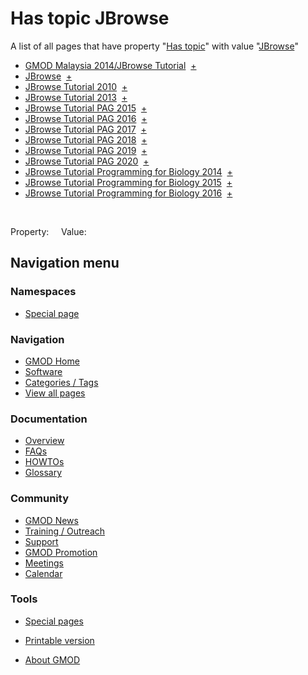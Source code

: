 



<span id="top"></span>




# <span dir="auto">Has topic JBrowse</span>






A list of all pages that have property "[Has
topic](/wiki/Property%3AHas_topic "Property:Has topic")" with value
"[JBrowse](/wiki/JBrowse "JBrowse")"  

- [GMOD Malaysia 2014/JBrowse
  Tutorial](/wiki/GMOD_Malaysia_2014/JBrowse_Tutorial "GMOD Malaysia 2014/JBrowse Tutorial")  <span class="smwbrowse">[+](/wiki/Special%3ABrowse/GMOD-20Malaysia-202014-2FJBrowse-20Tutorial "Special%3ABrowse/GMOD-20Malaysia-202014-2FJBrowse-20Tutorial")</span>
- [JBrowse](/wiki/JBrowse "JBrowse")  <span class="smwbrowse">[+](/wiki/Special%3ABrowse/JBrowse "Special%3ABrowse/JBrowse")</span>
- [JBrowse Tutorial
  2010](/wiki/JBrowse_Tutorial_2010 "JBrowse Tutorial 2010")  <span class="smwbrowse">[+](/wiki/Special%3ABrowse/JBrowse-20Tutorial-202010 "Special%3ABrowse/JBrowse-20Tutorial-202010")</span>
- [JBrowse Tutorial
  2013](/wiki/JBrowse_Tutorial_2013 "JBrowse Tutorial 2013")  <span class="smwbrowse">[+](/wiki/Special%3ABrowse/JBrowse-20Tutorial-202013 "Special%3ABrowse/JBrowse-20Tutorial-202013")</span>
- [JBrowse Tutorial PAG
  2015](/wiki/JBrowse_Tutorial_PAG_2015 "JBrowse Tutorial PAG 2015")  <span class="smwbrowse">[+](/wiki/Special%3ABrowse/JBrowse-20Tutorial-20PAG-202015 "Special%3ABrowse/JBrowse-20Tutorial-20PAG-202015")</span>
- [JBrowse Tutorial PAG
  2016](/wiki/JBrowse_Tutorial_PAG_2016 "JBrowse Tutorial PAG 2016")  <span class="smwbrowse">[+](/wiki/Special%3ABrowse/JBrowse-20Tutorial-20PAG-202016 "Special%3ABrowse/JBrowse-20Tutorial-20PAG-202016")</span>
- [JBrowse Tutorial PAG
  2017](/wiki/JBrowse_Tutorial_PAG_2017 "JBrowse Tutorial PAG 2017")  <span class="smwbrowse">[+](/wiki/Special%3ABrowse/JBrowse-20Tutorial-20PAG-202017 "Special%3ABrowse/JBrowse-20Tutorial-20PAG-202017")</span>
- [JBrowse Tutorial PAG
  2018](/wiki/JBrowse_Tutorial_PAG_2018 "JBrowse Tutorial PAG 2018")  <span class="smwbrowse">[+](/wiki/Special%3ABrowse/JBrowse-20Tutorial-20PAG-202018 "Special%3ABrowse/JBrowse-20Tutorial-20PAG-202018")</span>
- [JBrowse Tutorial PAG
  2019](/wiki/JBrowse_Tutorial_PAG_2019 "JBrowse Tutorial PAG 2019")  <span class="smwbrowse">[+](/wiki/Special%3ABrowse/JBrowse-20Tutorial-20PAG-202019 "Special%3ABrowse/JBrowse-20Tutorial-20PAG-202019")</span>
- [JBrowse Tutorial PAG
  2020](/wiki/JBrowse_Tutorial_PAG_2020 "JBrowse Tutorial PAG 2020")  <span class="smwbrowse">[+](/wiki/Special%3ABrowse/JBrowse-20Tutorial-20PAG-202020 "Special%3ABrowse/JBrowse-20Tutorial-20PAG-202020")</span>
- [JBrowse Tutorial Programming for Biology
  2014](/wiki/JBrowse_Tutorial_Programming_for_Biology_2014 "JBrowse Tutorial Programming for Biology 2014")  <span class="smwbrowse">[+](/wiki/Special%3ABrowse/JBrowse-20Tutorial-20Programming-20for-20Biology-202014 "Special%3ABrowse/JBrowse-20Tutorial-20Programming-20for-20Biology-202014")</span>
- [JBrowse Tutorial Programming for Biology
  2015](/wiki/JBrowse_Tutorial_Programming_for_Biology_2015 "JBrowse Tutorial Programming for Biology 2015")  <span class="smwbrowse">[+](/wiki/Special%3ABrowse/JBrowse-20Tutorial-20Programming-20for-20Biology-202015 "Special%3ABrowse/JBrowse-20Tutorial-20Programming-20for-20Biology-202015")</span>
- [JBrowse Tutorial Programming for Biology
  2016](/wiki/JBrowse_Tutorial_Programming_for_Biology_2016 "JBrowse Tutorial Programming for Biology 2016")  <span class="smwbrowse">[+](/wiki/Special%3ABrowse/JBrowse-20Tutorial-20Programming-20for-20Biology-202016 "Special%3ABrowse/JBrowse-20Tutorial-20Programming-20for-20Biology-202016")</span>

 

Property:     Value:








## Navigation menu



### Namespaces

- <span id="ca-nstab-special">[Special
  page](/wiki/Special%3ASearchByProperty/Has-20topic/JBrowse "This is a special page, you cannot edit the page itself")</span>


### 




<a href="/wiki/Main_Page"
style="background-image: url(http://gmod.org/images/GMOD-cogs.png);"
title="Visit the main page"></a>


### Navigation



- <span id="n-GMOD-Home">[GMOD Home](/wiki/Main_Page)</span>
- <span id="n-Software">[Software](/wiki/GMOD_Components)</span>
- <span id="n-Categories-.2F-Tags">[Categories /
  Tags](/wiki/Categories)</span>
- <span id="n-View-all-pages">[View all
  pages](/wiki/Special:AllPages)</span>




### Documentation



- <span id="n-Overview">[Overview](/wiki/Overview)</span>
- <span id="n-FAQs">[FAQs](/wiki/Category%3AFAQ)</span>
- <span id="n-HOWTOs">[HOWTOs](/wiki/Category%3AHOWTO)</span>
- <span id="n-Glossary">[Glossary](/wiki/Glossary)</span>




### Community



- <span id="n-GMOD-News">[GMOD News](/wiki/GMOD_News)</span>
- <span id="n-Training-.2F-Outreach">[Training /
  Outreach](/wiki/Training_and_Outreach)</span>
- <span id="n-Support">[Support](/wiki/Support)</span>
- <span id="n-GMOD-Promotion">[GMOD
  Promotion](/wiki/GMOD_Promotion)</span>
- <span id="n-Meetings">[Meetings](/wiki/Meetings)</span>
- <span id="n-Calendar">[Calendar](/wiki/Calendar)</span>




### Tools



- <span id="t-specialpages"><a href="/wiki/Special%3ASpecialPages" accesskey="q"
  title="A list of all special pages [q]">Special pages</a></span>
- <span id="t-print"><a
  href="/mediawiki/index.php?title=Special%3ASearchByProperty/Has-20topic/JBrowse&amp;printable=yes"
  rel="alternate" accesskey="p"
  title="Printable version of this page [p]">Printable version</a></span>





- <span id="footer-places-about">[About
  GMOD](/wiki/GMOD%3AAbout "GMOD%3AAbout")</span>

<!-- -->




